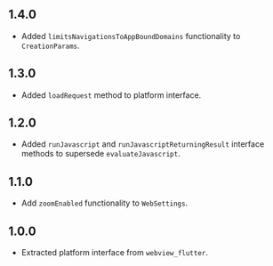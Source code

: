 ## 1.4.0

* Added `limitsNavigationsToAppBoundDomains` functionality to `CreationParams`.

## 1.3.0

* Added `loadRequest` method to platform interface.

## 1.2.0

* Added `runJavascript` and `runJavascriptReturningResult` interface methods to supersede `evaluateJavascript`.

## 1.1.0

* Add `zoomEnabled` functionality to `WebSettings`.

## 1.0.0

* Extracted platform interface from `webview_flutter`.